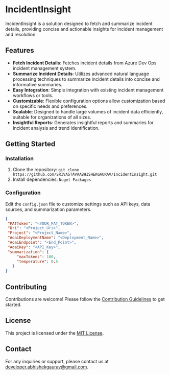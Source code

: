 # IncidentInsight

IncidentInsight is a solution designed to fetch and summarize incident details, providing concise and actionable insights for incident management and resolution.

## Features

- **Fetch Incident Details**: Fetches incident details from Azure Dev Ops incident management system.
- **Summarize Incident Details**: Utilizes advanced natural language processing techniques to summarize incident details into concise and informative summaries.
- **Easy Integration**: Simple integration with existing incident management workflows or tools.
- **Customizable**: Flexible configuration options allow customization based on specific needs and preferences.
- **Scalable**: Designed to handle large volumes of incident data efficiently, suitable for organizations of all sizes.
- **Insightful Reports**: Generates insightful reports and summaries for incident analysis and trend identification.

## Getting Started

### Installation

1. Clone the repository: `git clone https://github.com/SRIVASTAVAABHISHEKGAURAV/IncidentInsight.git`
2. Install dependencies: `Nuget Packages`

### Configuration

Edit the `config.json` file to customize settings such as API keys, data sources, and summarization parameters.

```json
{
 "PATToken": "<YOUR_PAT_TOKEN>",
 "Uri": "<Project_Uri>",
 "Project": "<Project_Name>",
 "AoaiDeploymentName": "<Deployment_Name>",
 "AoaiEndpoint": "<End_Point>",
 "AoaiKey": "<API_Key>",
 "summarization": {
     "maxTokens": 100,
     "temperature": 0.5
   }
}
```

## Contributing

Contributions are welcome! Please follow the [Contribution Guidelines](CONTRIBUTING.md) to get started.

## License

This project is licensed under the [MIT License](LICENSE).

## Contact

For any inquiries or support, please contact us at developer.abhishekgaurav@gmail.com.
